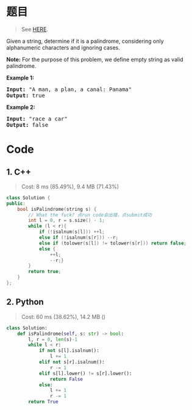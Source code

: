 # 题目

> See [HERE](https://leetcode.com/problems/valid-palindrome/).

<div><p>Given a string, determine if it is a palindrome, considering only alphanumeric characters and ignoring cases.</p>

<p><strong>Note:</strong>&nbsp;For the purpose of this problem, we define empty string as valid palindrome.</p>

<p><strong>Example 1:</strong></p>

<pre><strong>Input:</strong> "A man, a plan, a canal: Panama"
<strong>Output:</strong> true
</pre>

<p><strong>Example 2:</strong></p>

<pre><strong>Input:</strong> "race a car"
<strong>Output:</strong> false
</pre>
</div>

# Code

## 1. C++

> Cost: 8 ms (85.49%), 9.4 MB (71.43%)

```cpp
class Solution {
public:
    bool isPalindrome(string s) {
        // What the fuck? 点run code会出错，点submit成功
        int l = 0, r = s.size() - 1;
        while (l < r){
            if (!isalnum(s[l])) ++l;
            else if (!isalnum(s[r])) --r;
            else if (tolower(s[l]) != tolower(s[r])) return false;
            else {
                ++l;
                --r;}
        }
        return true;
    }
};
```

## 2. Python

> Cost: 60 ms (38.62%), 14.2 MB ()

```python
class Solution:
    def isPalindrome(self, s: str) -> bool:
        l, r = 0, len(s)-1
        while l < r:
            if not s[l].isalnum():
                l += 1
            elif not s[r].isalnum():
                r -= 1
            elif s[l].lower() != s[r].lower():
                return False
            else:
                l += 1
                r -= 1
        return True
```
